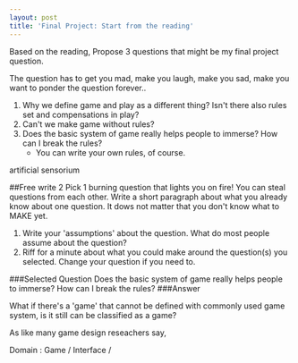 ```yaml
---
layout: post
title: 'Final Project: Start from the reading'
---
```

Based on the reading,
Propose 3 questions that might be my final project question.

The question has to get you mad, make you laugh, make you sad, make you want to ponder the question forever..

1. Why we define game and play as a different thing? Isn't there also rules set and compensations in play?
2. Can't we make game without rules?
3. Does the basic system of game really helps people to immerse? How can I break the rules?
	* You can write your own rules, of course.

artificial sensorium

##Free write 2
Pick 1 burning question that lights you on fire! You can steal questions from each other. Write a short paragraph about what you already know about one question. It dows not matter that you don't know what to MAKE yet.
1. Write your 'assumptions' about the question. What do most people assume about the question?
2. Riff for a minute about what you could make around the question(s) you selected. Change your question if you need to.

###Selected Question
Does the basic system of game really helps people to immerse?
How can I break the rules?
###Answer

What if there's a 'game' that cannot be defined with commonly used game system, is it still can be classified as a game? 

As like many game design reseachers say, 

Domain
: Game / Interface / 
